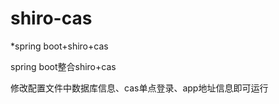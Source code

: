 # shiro-cas
*spring boot+shiro+cas

spring boot整合shiro+cas

修改配置文件中数据库信息、cas单点登录、app地址信息即可运行


[foo]: http://example.com/  "Optional Title Here"
[foo]: http://example.com/  'Optional Title Here'
[foo]: http://example.com/  (Optional Title Here)
